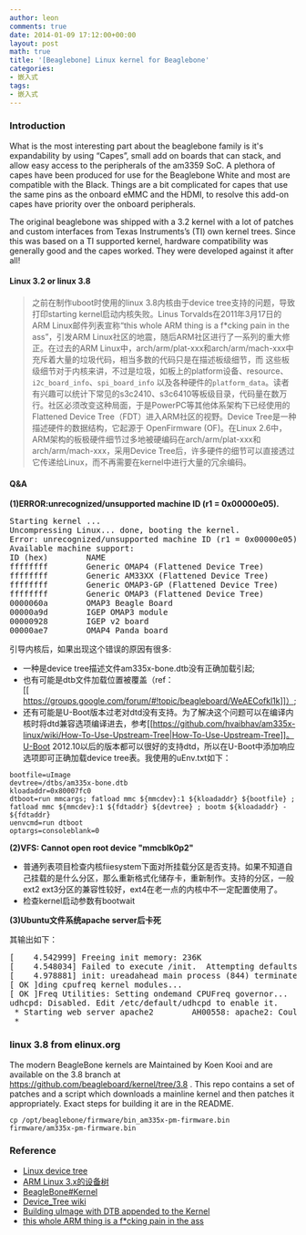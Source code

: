 ```yaml
---
author: leon
comments: true
date: 2014-01-09 17:12:00+00:00
layout: post
math: true
title: '[Beaglebone] Linux kernel for Beaglebone' 
categories:
- 嵌入式
tags:
- 嵌入式
---
```



### Introduction

What is the most interesting part about the beaglebone family is it's expandability by using “Capes”, small add on boards that can stack, and allow easy access to the peripherals of the am3359 SoC. A plethora of capes have been produced for use for the Beaglebone White and most are compatible with the Black. Things are a bit complicated for capes that use the same pins as the onboard eMMC and the HDMI, to resolve this add-on capes have priority over the onboard peripherals.

The original beaglebone was shipped with a 3.2 kernel with a lot of patches and custom interfaces from Texas Instruments’s (TI) own kernel trees. Since this was based on a TI supported kernel, hardware compatibility was generally good and the capes worked. They were developed against it after all! 

#### Linux 3.2 or linux 3.8

> 之前在制作uboot时使用的linux 3.8内核由于device tree支持的问题，导致打印starting kernel启动内核失败。Linus Torvalds在2011年3月17日的ARM Linux邮件列表宣称“this whole ARM thing is a f*cking pain in the ass”，引发ARM Linux社区的地震，随后ARM社区进行了一系列的重大修正。在过去的ARM Linux中，arch/arm/plat-xxx和arch/arm/mach-xxx中充斥着大量的垃圾代码，相当多数的代码只是在描述板级细节，而 这些板级细节对于内核来讲，不过是垃圾，如板上的platform设备、resource、`i2c_board_info`、`spi_board_info` 以及各种硬件的`platform_data`。读者有兴趣可以统计下常见的s3c2410、s3c6410等板级目录，代码量在数万行。社区必须改变这种局面，于是PowerPC等其他体系架构下已经使用的Flattened Device Tree（FDT）进入ARM社区的视野。Device Tree是一种描述硬件的数据结构，它起源于 OpenFirmware (OF)。在Linux 2.6中，ARM架构的板极硬件细节过多地被硬编码在arch/arm/plat-xxx和arch/arm/mach-xxx，采用Device Tree后，许多硬件的细节可以直接透过它传递给Linux，而不再需要在kernel中进行大量的冗余编码。


#### Q&A 

**(1)ERROR:unrecognized/unsupported machine ID (r1 = 0x00000e05).**  

<pre>
Starting kernel ...
Uncompressing Linux... done, booting the kernel.
Error: unrecognized/unsupported machine ID (r1 = 0x00000e05).
Available machine support:
ID (hex)        NAME
ffffffff        Generic OMAP4 (Flattened Device Tree)
ffffffff        Generic AM33XX (Flattened Device Tree)
ffffffff        Generic OMAP3-GP (Flattened Device Tree)
ffffffff        Generic OMAP3 (Flattened Device Tree)
0000060a        OMAP3 Beagle Board
00000a9d        IGEP OMAP3 module
00000928        IGEP v2 board
00000ae7        OMAP4 Panda board
</pre>

引导内核后，如果出现这个错误的原因有很多:

- 一种是device tree描述文件am335x-bone.dtb没有正确加载引起;
- 也有可能是dtb文件加载位置被覆盖（ref：[[https://groups.google.com/forum/#!topic/beagleboard/WeAECofkl1k]]）;
- 还有可能是U-Boot版本过老对dtd没有支持。为了解决这个问题可以在编译内核时将dtd兼容选项编译进去，参考[[https://github.com/hvaibhav/am335x-linux/wiki/How-To-Use-Upstream-Tree|How-To-Use-Upstream-Tree]]。U-Boot 2012.10以后的版本都可以很好的支持dtd，所以在U-Boot中添加响应选项即可正确加载device tree表。我使用的uEnv.txt如下：

```
bootfile=uImage
devtree=/dtbs/am335x-bone.dtb
kloadaddr=0x80007fc0
dtboot=run mmcargs; fatload mmc ${mmcdev}:1 ${kloadaddr} ${bootfile} ; fatload mmc ${mmcdev}:1 ${fdtaddr} ${devtree} ; bootm ${kloadaddr} - ${fdtaddr}
uenvcmd=run dtboot
optargs=consoleblank=0
```

**(2)VFS: Cannot open root device "mmcblk0p2"**

- 普通列表项目检查内核fiiesystem下面对所挂载分区是否支持。如果不知道自己挂载的是什么分区，那么重新格式化储存卡，重新制作。支持的分区，一般ext2 ext3分区的兼容性较好，ext4在老一点的内核中不一定配置使用了。
- 检查kernel启动参数有bootwait

**(3)Ubuntu文件系统apache server后卡死**

其输出如下：

<pre>
[    4.542999] Freeing init memory: 236K
[    4.548034] Failed to execute /init.  Attempting defaults...
[    4.978881] init: ureadahead main process (844) terminated with status 5
[ OK ]ding cpufreq kernel modules...        
[ OK ]Freq Utilities: Setting ondemand CPUFreq governor...         * CPU0...        
udhcpd: Disabled. Edit /etc/default/udhcpd to enable it.
 * Starting web server apache2        AH00558: apache2: Could not reliably determine the server's fully qualified domain name, using 127.0.1.1. Set the 'ServerName' directive globally te
 * 
</pre>

### linux 3.8 from elinux.org

The modern BeagleBone kernels are Maintained by Koen Kooi and are available on the 3.8 branch at https://github.com/beagleboard/kernel/tree/3.8 . This repo contains a set of patches and a script which downloads a mainline kernel and then patches it appropriately. Exact steps for building it are in the README. 

`cp /opt/beaglebone/firmware/bin_am335x-pm-firmware.bin firmware/am335x-pm-firmware.bin`

### Reference
- [Linux device tree](http://elinux.org/Device_Tree) 
- [ARM Linux 3.x的设备树](http://blog.csdn.net/21cnbao/article/details/8457546) 
- [BeagleBone#Kernel](http://elinux.org/BeagleBone#Kernel|elinux.org) 
- [Device_Tree wiki](http://www.omappedia.org/wiki/Device_Tree)
- [Building uImage with DTB appended to the Kernel](https://github.com/hvaibhav/am335x-linux/wiki/How-To-Use-Upstream-Tree)
- [this whole ARM thing is a f*cking pain in the ass](https://lkml.org/lkml/2011/3/17/492)

